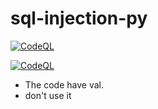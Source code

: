 # sql-injection-py

[![CodeQL](https://github.com/iewihc/[YOUR_REPOSITORY_NAME]/actions/workflows/codeql-analysis.yml/badge.svg)](https://github.com/iewihc/sql-injection-py/actions/workflows/codeql-analysis.yml)

[![CodeQL](https://img.shields.io/github/workflow/status/iewihc/sql-injection-py/CodeQL?label=CodeQL&logo=github&style=for-the-badge)](https://github.com/iewihc/sql-injection-py/actions/workflows/codeql-analysis.yml)

- The code have val.
- don't use it
  